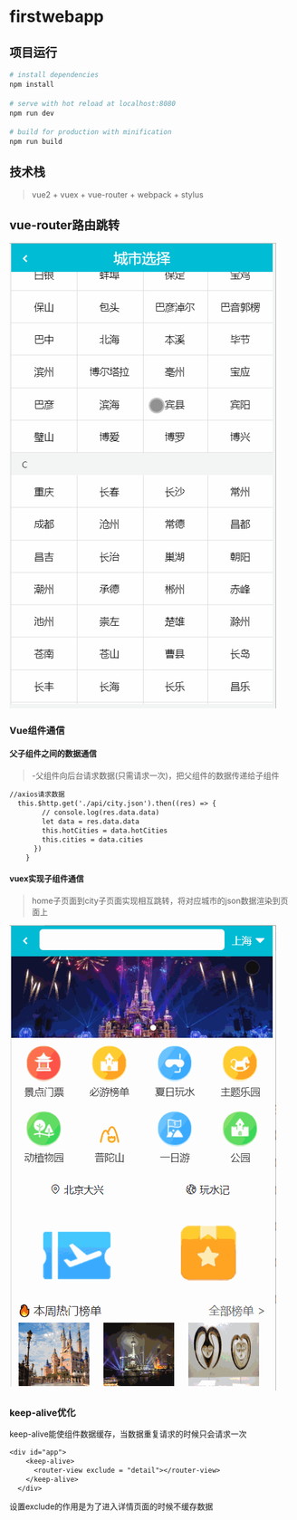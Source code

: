 # firstwebapp
## 项目运行
``` bash
# install dependencies
npm install

# serve with hot reload at localhost:8080
npm run dev

# build for production with minification
npm run build
```
## 技术栈
> vue2 + vuex + vue-router + webpack + stylus

## vue-router路由跳转
![image](https://github.com/Fizzbow/firstwebapp/blob/main/src/assets/%E5%8E%BB%E5%93%AA%E5%84%BFimg/%E5%AD%97%E6%AF%8D%E7%B4%A2%E5%BC%95.gif)

### Vue组件通信
#### 父子组件之间的数据通信
> -父组件向后台请求数据(只需请求一次)，把父组件的数据传递给子组件
```angular2html
//axios请求数据
  this.$http.get('./api/city.json').then((res) => {
        // console.log(res.data.data)
        let data = res.data.data
        this.hotCities = data.hotCities
        this.cities = data.cities
      })
    }
```
#### vuex实现子组件通信
> home子页面到city子页面实现相互跳转，将对应城市的json数据渲染到页面上

![image](https://github.com/Fizzbow/firstwebapp/blob/main/src/assets/%E5%8E%BB%E5%93%AA%E5%84%BFimg/%E5%AD%90%E7%BB%84%E4%BB%B6%E9%80%9A%E4%BF%A1.gif)

### keep-alive优化
keep-alive能使组件数据缓存，当数据重复请求的时候只会请求一次
```angular2html
<div id="app">
    <keep-alive>
      <router-view exclude = "detail"></router-view>
    </keep-alive>
  </div>
```
设置exclude的作用是为了进入详情页面的时候不缓存数据

